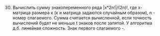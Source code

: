 30. Вычислить сумму знакопеременного ряда |х*2n!|/(2n)!,
где х-матрица размера к (к и матрица задаются случайным образом), n - номер слагаемого.
Сумма считается вычисленной, если точность вычислений будет не меньше t знаков после запятой.
У алгоритма д.б. линейная сложность. Знак первого слагаемого  -.
